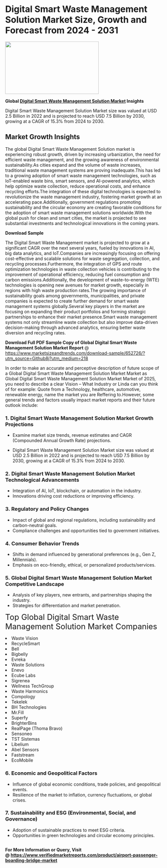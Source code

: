 <H1>Digital Smart Waste Management Solution Market Size, Growth and Forecast from 2024 - 2031</H1><img class="aligncenter size-medium wp-image-584254" src="https://thirdeyenews.in/wp-content/uploads/2024/09/Global-Market-Research-300x168.jpeg" alt="" width="300" height="168" /><p><strong>Global&nbsp;<a href="https://www.marketsizeandtrends.com/download-sample/652726/?utm_source=Github8j?utm_medium=218">Digital Smart Waste Management Solution Market</a> Insights</strong></p><p>Digital Smart Waste Management Solution Market size was valued at USD 2.5 Billion in 2022 and is projected to reach USD 7.5 Billion by 2030, growing at a CAGR of 15.3% from 2024 to 2030.</p><p><h2>Market Growth Insights</h2> <p>The global Digital Smart Waste Management Solution market is experiencing robust growth, driven by increasing urbanization, the need for efficient waste management, and the growing awareness of environmental sustainability.As cities expand and the volume of waste increases, traditional waste management systems are proving inadequate.This has led to a growing adoption of smart waste management technologies, such as IoT-enabled waste bins, smart sensors, and AI-powered analytics, which help optimize waste collection, reduce operational costs, and enhance recycling efforts.The integration of these digital technologies is expected to revolutionize the waste management industry, fostering market growth at an accelerating pace.Additionally, government regulations promoting sustainability and the circular economy are creating favorable conditions for the adoption of smart waste management solutions worldwide.With the global push for clean and smart cities, the market is projected to see substantial investments and technological innovations in the coming years.</p> <p><strong>Download Sample</strong></p> <p>The Digital Smart Waste Management market is projected to grow at a significant CAGR over the next several years, fueled by innovations in AI, big data analytics, and IoT.Companies are increasingly focusing on offering cost-effective and scalable solutions for waste segregation, collection, and recycling processes.Furthermore, the integration of GPS and route optimization technologies in waste collection vehicles is contributing to the improvement of operational efficiency, reducing fuel consumption and carbon emissions.Additionally, the development of waste-to-energy (WTE) technologies is opening new avenues for market growth, especially in regions with high waste production rates.The growing importance of sustainability goals among governments, municipalities, and private companies is expected to create further demand for smart waste management systems globally.Several key players in the market are focusing on expanding their product portfolios and forming strategic partnerships to enhance their market presence.Smart waste management systems not only streamline waste collection but also improve data-driven decision-making through advanced analytics, ensuring better waste diversion and recycling rates.<p><span class=""><strong>Download Full PDF Sample Copy of Global Digital Smart Waste Management Solution Market Report</strong> @ <a href="https://www.marketsizeandtrends.com/download-sample/652726/?utm_source=Github8j?utm_medium=218" target="_blank">https://www.marketsizeandtrends.com/download-sample/652726/?utm_source=Github8j?utm_medium=218</a></span></p><p>In order to make an accurate and perceptive description of future scope of a Global&nbsp;Digital Smart Waste Management Solution Market Market as Global&nbsp;Digital Smart Waste Management Solution Market Market of 2025, you need to describe a clear Vision &ndash; What Industry or Linda can you think of for example: Quote from a Technology, healthcare, automotive, renewable energy, name the market you are Reffering to.However, some general trends and factors usually impact market reports and their future outlook include:</p><h3>1.&nbsp;<strong>Digital Smart Waste Management Solution Market Growth Projections</strong></h3><ul><li>Examine market size trends, revenue estimates and CAGR (Compounded Annual Growth Rate) projections.</li><li><p>Digital Smart Waste Management Solution Market size was valued at USD 2.5 Billion in 2022 and is projected to reach USD 7.5 Billion by 2030, growing at a CAGR of 15.3% from 2024 to 2030.</p></li></ul><h3>2.&nbsp;<strong>Digital Smart Waste Management Solution Market Technological Advancements</strong></h3><ul><li>Integration of AI, IoT, blockchain, or automation in the industry.</li><li>Innovations driving cost reductions or improving efficiency.</li></ul><h3>3.&nbsp;<strong>Regulatory and Policy Changes</strong></h3><ul><li>Impact of global and regional regulations, including sustainability and carbon-neutral goals.</li><li>Compliance challenges and opportunities tied to government initiatives.</li></ul><h3>4.&nbsp;<strong>Consumer Behavior Trends</strong></h3><ul><li>Shifts in demand influenced by generational preferences (e.g., Gen Z, Millennials).</li><li>Emphasis on eco-friendly, ethical, or personalized products/services.</li></ul><h3>5.&nbsp;<strong>Global Digital Smart Waste Management Solution Market Competitive Landscape</strong></h3><ul><li>Analysis of key players, new entrants, and partnerships shaping the industry.</li><li>Strategies for differentiation and market penetration.</li></ul><p data-pm-slice="1 1 []"><span style="color: inherit; font-family: inherit; font-size: 25px;">Top Global Digital Smart Waste Management Solution Market Companies</span></p><div class="" data-test-id=""><p><li>Waste Vision</li><li> RecycleSmart</li><li> Bell</li><li> Bigbelly</li><li> Evreka</li><li> Waste Solutions</li><li> Enevo</li><li> Ecube Labs</li><li> Sigrenea</li><li> Wellness TechGroup</li><li> Waste Harmonics</li><li> Compology</li><li> Tekelek</li><li> BH Technologies</li><li> Mr.Fill</li><li> Superfy</li><li> BrighterBins</li><li> RealPage (Thoma Bravo)</li><li> Sensoneo</li><li> TST Sistemas</li><li> Libelium</li><li> Abel Sensors</li><li> Faststream</li><li> EcoMobile</li></p></div><h3>6.&nbsp;<strong>Economic and Geopolitical Factors</strong></h3><ul><li>Influence of global economic conditions, trade policies, and geopolitical events.</li><li>Resilience of the market to inflation, currency fluctuations, or global crises.</li></ul><h3>7.&nbsp;<strong>Sustainability and ESG (Environmental, Social, and Governance)</strong></h3><ul><li>Adoption of sustainable practices to meet ESG criteria.</li><li>Opportunities in green technologies and circular economy principles.</li></ul><h2><strong style="font-size: 14px;">For More Information or Query, Visit @&nbsp;</strong><a style="background-color: #ffffff; font-size: 14px;" href="https://www.marketsizeandtrends.com/report/digital-smart-waste-management-solution-market/" target="_blank">https://www.verifiedmarketreports.com/product/airport-passenger-boarding-bridge-market</a></h2>